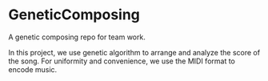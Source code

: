 # GeneticComposing
A genetic composing repo for team work.


In this project, we use genetic algorithm to arrange and analyze the score of the song.
For uniformity and convenience, we use the MIDI format to encode music.
